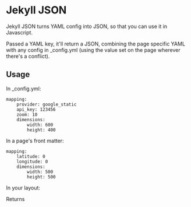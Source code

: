 # Jekyll JSON

Jekyll JSON turns YAML config into JSON, so that you can use it in Javascript.

Passed a YAML key, it'll return a JSON, combining the page specific YAML with any config in _config.yml (using the value set on the page wherever there's a conflict).

## Usage

In _config.yml:

    mapping:
        provider: google_static
        api_key: 123456
        zoom: 10
        dimensions:
            width: 600
            height: 400

In a page's front matter:

    mapping:
        latitude: 0
        longitude: 0
        dimensions:
            width: 500
            height: 500

In your layout:
    <script type="text/javascript">
        var some_object = {% yaml_to_json mapping %};
    </script>

Returns
    <script type="text/javascript">
        var some_object = {
            "longitude":0,
            "api_key":123456,
            "dimensions":{
                "height":500,
                "width":500
            },
            "provider":"google_js",
            "latitude":0,
            "zoom":10
        };
    </script>

    
